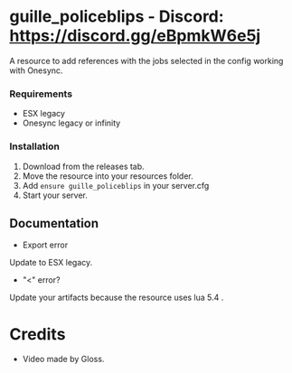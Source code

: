 # guille_policeblips - Discord: https://discord.gg/eBpmkW6e5j
A resource to add references with the jobs selected in the config working with Onesync.

### Requirements

- ESX legacy
- Onesync legacy or infinity

### Installation
1) Download from the releases tab.
2) Move the resource into your resources folder.
3) Add `ensure guille_policeblips` in your server.cfg
4) Start your server.

## Documentation

- Export error

Update to ESX legacy.

- "<" error?

Update your artifacts because the resource uses lua 5.4 .

# Credits

- Video made by Gloss.
